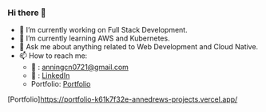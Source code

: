 <link rel="stylesheet" href="css/fontawesome.min.css">

### Hi there 👋

<!--
**Annedrew/Annedrew** is a ✨ _special_ ✨ repository because its `README.md` (this file) appears on your GitHub profile.
-->


- 🔭 I’m currently working on Full Stack Development.
- 🌱 I’m currently learning AWS and Kubernetes.
- 💬 Ask me about anything related to Web Development and Cloud Native.
- 📫 How to reach me:
  - :email: : anningcn0721@gmail.com
  - :link: : [LinkedIn]
  - Portfolio: [Portfolio](#) <i class="fab fa-github"></i>

[LinkedIn]: https://www.linkedin.com/in/ning-an-262960224/

[Portfolio]https://portfolio-k61k7f32e-annedrews-projects.vercel.app/

<!--
![](https://github-readme-stats.vercel.app/api?username=Annedrew&show_icons=true&theme=shadow_blue)

![Top Langs](https://github-readme-stats.vercel.app/api/top-langs/?username=Annedrew&layout=compact&theme=shadow_blue)
![](https://github-readme-activity-graph.cyclic.app/graph?username=Annedrew&theme=shadow_blue)

![Visitor Count](https://profile-counter.glitch.me/Annedrew/count.svg)
-->
